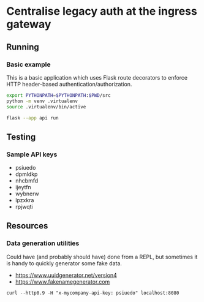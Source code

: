 # Centralise legacy auth at the ingress gateway

## Running

### Basic example

This is a basic application which uses Flask route decorators to enforce HTTP header-based authentication/authorization.

```bash
export PYTHONPATH=$PYTHONPATH:$PWD/src
python -m venv .virtualenv
source .virtualenv/bin/active

flask --app api run
```

## Testing

### Sample API keys

* psiuedo
* dpmldkp
* nhcbmfd
* ijeytfn
* wybnerw
* lpzxkra
* rpjwqti

## Resources

### Data generation utilities

Could have (and probably should have) done from a REPL, but sometimes it is handy to quickly generator some fake data.

* https://www.uuidgenerator.net/version4
* https://www.fakenamegenerator.com

```
curl --http0.9 -H "x-mycompany-api-key: psiuedo" localhost:8080
```
